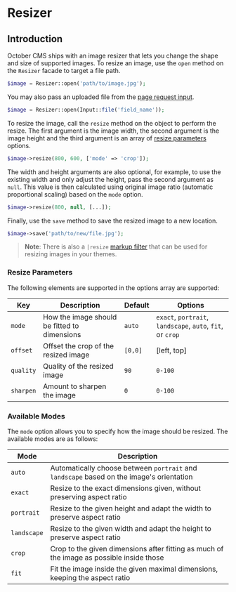 # Resizer

## Introduction

October CMS ships with an image resizer that lets you change the shape and size of supported images. To resize an image, use the `open` method on the `Resizer` facade to target a file path.

```php
$image = Resizer::open('path/to/image.jpg');
```

You may also pass an uploaded file from the [page request input](../services/request-input.md).

```php
$image = Resizer::open(Input::file('field_name'));
```

To resize the image, call the `resize` method on the object to perform the resize. The first argument is the image width, the second argument is the image height and the third argument is an array of [resize parameters](#oc-resize-parameters) options.

```php
$image->resize(800, 600, ['mode' => 'crop']);
```

The width and height arguments are also optional, for example, to use the existing width and only adjust the height, pass the second argument as `null`. This value is then calculated using original image ratio (automatic proportional scaling) based on the `mode` option.

```php
$image->resize(800, null, [...]);
```

Finally, use the `save` method to save the resized image to a new location.

```php
$image->save('path/to/new/file.jpg');
```

> **Note**: There is also a `|resize` [markup filter](../markup/filter-resize.md) that can be used for resizing images in your themes.

<a id="oc-resize-parameters"></a>
### Resize Parameters

The following elements are supported in the options array are supported:

Key | Description | Default | Options
--- | --- | --- | ---
`mode` | How the image should be fitted to dimensions | `auto` | `exact`, `portrait`, `landscape`, `auto`, `fit`, or `crop`
`offset` | Offset the crop of the resized image | `[0,0]` | [left, top]
`quality` | Quality of the resized image | `90` | `0-100`
`sharpen` | Amount to sharpen the image | `0` | `0-100`

### Available Modes

The `mode` option allows you to specify how the image should be resized. The available modes are as follows:

Mode | Description
--- | ---
`auto` | Automatically choose between `portrait` and `landscape` based on the image's orientation
`exact` | Resize to the exact dimensions given, without preserving aspect ratio
`portrait` | Resize to the given height and adapt the width to preserve aspect ratio
`landscape` | Resize to the given width and adapt the height to preserve aspect ratio
`crop` | Crop to the given dimensions after fitting as much of the image as possible inside those
`fit` | Fit the image inside the given maximal dimensions, keeping the aspect ratio
